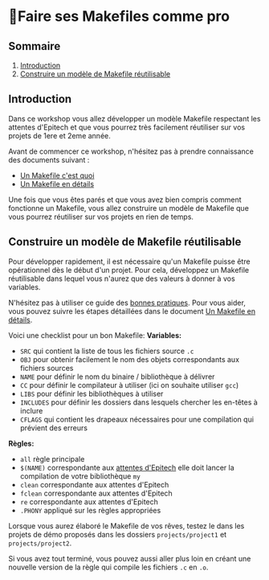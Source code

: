 
# 📄Faire ses Makefiles comme pro

## Sommaire
1. [Introduction](#introduction)
2. [Construire un modèle de Makefile réutilisable](#construire-un-modèle-de-makefile-réutilisable)

## Introduction
Dans ce workshop vous allez développer un modèle Makefile respectant les attentes d'Epitech et que vous pourrez très facilement réutiliser sur vos projets de 1ere et 2eme année.

Avant de commencer ce workshop, n'hésitez pas  à prendre connaissance des documents suivant :
- [Un Makefile c'est quoi](./2%20-%20Un%20Makefile%20c'est%20quoi.md)
- [Un Makefile en détails](./3%20-%20Un%20Makefile%20en%20détails.md)

Une fois que vous êtes parés et que vous avez bien compris comment fonctionne un Makefile, vous allez construire un modèle de Makefile que vous pourrez réutiliser sur vos projets en rien de temps.

## Construire un modèle de Makefile réutilisable
Pour développer rapidement, il est nécessaire qu'un Makefile puisse être opérationnel dès le début d'un projet. Pour cela, développez un Makefile réutilisable dans lequel vous n'aurez que des valeurs à donner à vos variables. 

N'hésitez pas à utiliser ce guide des [bonnes pratiques](./4%20-%20Bonnes%20pratiques.md). Pour vous aider, vous pouvez suivre les étapes détaillées dans le document [Un Makefile en détails](./3%20-%20Un%20Makefile%20en%20détails.md).

Voici une checklist pour un bon Makefile:
**Variables:**
- `SRC` qui contient la liste de tous les fichiers source `.c`
- `OBJ` pour obtenir facilement le nom des objets correspondants aux fichiers sources
- `NAME` pour définir le nom du binaire / bibliothèque à délivrer
- `CC` pour définir le compilateur à utiliser (ici on souhaite utiliser `gcc`)
- `LIBS` pour définir les bibliothèques à utiliser
- `INCLUDES` pour définir les dossiers dans lesquels chercher les en-têtes à inclure
- `CFLAGS` qui contient les drapeaux nécessaires pour une compilation qui prévient des erreurs

**Règles:**
* `all` règle principale
* `$(NAME)` correspondante aux [attentes d'Epitech](https://intra.epitech.eu/file/Public/technical-documentations/epitech_makefile.pdf)  elle doit lancer la compilation de votre bibliothèque `my`
* `clean` correspondante aux attentes d'Epitech
* `fclean` correspondante aux attentes d'Epitech
* `re` correspondante aux attentes d'Epitech
* `.PHONY` appliqué sur les règles appropriées

Lorsque vous aurez élaboré le Makefile de vos rêves, testez le dans les projets de démo proposés dans les dossiers `projects/project1` et `projects/project2`.

Si vous avez tout terminé, vous pouvez aussi aller plus loin en créant une nouvelle version de la règle qui compile les fichiers `.c` en `.o`.
